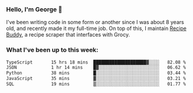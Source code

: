 ### Hello, I'm George 👋

I've been writing code in some form or another since I was about 8 years old, and recently made it my full-time job. On top of this, I maintain [Recipe Buddy](https://github.com/georgegebbett/recipe-buddy), a recipe scraper that interfaces with Grocy.  

<!--
**georgegebbett/georgegebbett** is a ✨ _special_ ✨ repository because its `README.md` (this file) appears on your GitHub profile.

Here are some ideas to get you started:

- 🔭 I’m currently working on ...
- 🌱 I’m currently learning ...
- 👯 I’m looking to collaborate on ...
- 🤔 I’m looking for help with ...
- 💬 Ask me about ...
- 📫 How to reach me: ...
- 😄 Pronouns: ...
- ⚡ Fun fact: ...
-->

### What I've been up to this week:
<!--START_SECTION:waka-->

```txt
TypeScript       15 hrs 18 mins  ████████████████████▓░░░░   82.08 %
JSON             1 hr 14 mins    █▓░░░░░░░░░░░░░░░░░░░░░░░   06.62 %
Python           38 mins         █░░░░░░░░░░░░░░░░░░░░░░░░   03.44 %
JavaScript       35 mins         ▓░░░░░░░░░░░░░░░░░░░░░░░░   03.21 %
SQL              19 mins         ▒░░░░░░░░░░░░░░░░░░░░░░░░   01.77 %
```

<!--END_SECTION:waka-->
